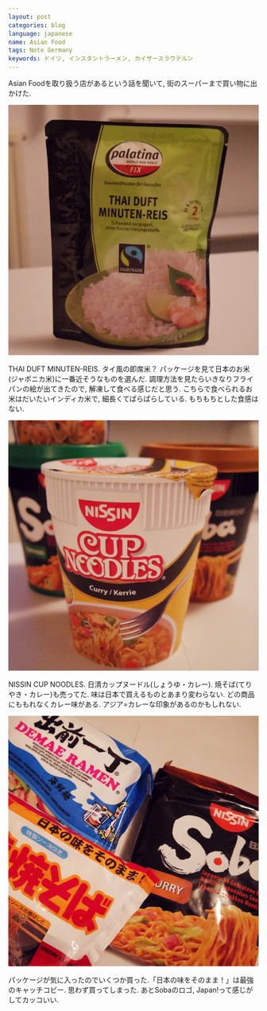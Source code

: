 ```yaml
---
layout: post
categories: blog
language: japanese
name: Asian Food
tags: Note Germany
keywords: ドイツ, インスタントラーメン, カイザースラウテルン
---
```


Asian Foodを取り扱う店があるという話を聞いて, 街のスーパーまで買い物に出かけた.

<img src="/assets/content-image/2013-10-11%2019.23.45-2.jpg" class="image-on-frame image-fade">

THAI DUFT MINUTEN-REIS. タイ風の即席米？ パッケージを見て日本のお米(ジャポニカ米)に一番近そうなものを選んだ. 調理方法を見たらいきなりフライパンの絵が出てきたので, 解凍して食べる感じだと思う. こちらで食べられるお米はだいたいインディカ米で, 細長くてぱらぱらしている. もちもちとした食感はない.

<img src="/assets/content-image/2013-10-11%2019.09.45.jpg" class="image-on-frame image-fade">

NISSIN CUP NOODLES. 日清カップヌードル(しょうゆ・カレー). 焼そば(てりやき・カレー)も売ってた. 味は日本で買えるものとあまり変わらない. どの商品にももれなくカレー味がある. アジア=カレーな印象があるのかもしれない.

<img src="/assets/content-image/2013-10-11%2019.13.49-1.jpg" class="image-on-frame image-fade">

パッケージが気に入ったのでいくつか買った.「日本の味をそのまま！」は最強のキャッチコピー. 思わず買ってしまった. あとSobaのロゴ, Japan!って感じがしてカッコいい.
